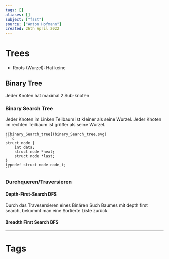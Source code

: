 ```yaml
---
tags: []
aliases: []
subject: ["fsst"]
source: ["Anton Hofmann"]
created: 26th April 2022
---
```


# Trees
- Roots (Wurzel): Hat keine
## Binary Tree
Jeder Knoten hat maximal 2 Sub-knoten 
### Binary Search Tree
Jeder Knoten im Linken Teilbaum ist kleiner als seine Wurzel.
Jeder Knoten im rechten Teilbaum ist größer als seine Wurzel.
````ad-example 
![binary_Search_tree](binary_Search_tree.svg)
```c
struct node {
	int data;
	struct node *next;
	struct node *last;
}
typedef struct node node_t;
```
````

### Durchqueren/Traversieren
#### Depth-First-Search DFS
Durch das Travesersieren eines Binären Such Baumes mit depth first search, bekommt man eine Sortierte Liste zurück.

#### Breadth First Search BFS

---
# Tags